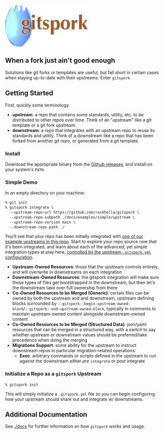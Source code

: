 <picture>
  <img alt="gitspork" src="./docs/gitspork.png">
</picture>

## When a fork just ain't good enough

Solutions like git forks or templates are useful, but fall short in certain cases when staying up-to-date with their upstreams. Enter `gitspork`.

## Getting Started

First, quickly some terminology:

* **upstream**: a repo that contains some standards, utility, etc. to be distributed to other repos over time. Think of an "upstream" like a git template or a git fork upstream.
* **downstream**: a repo that integrates with an upstream repo to reuse its standards and utility. Think of a downstream like a repo that has been forked from another git repo, or generated from a git template.

### Install

Download the appropriate binary from the [Github releases](https://github.com/rockholla/gitspork/releases), and install on your system's `PATH`.

### Simple Demo

In an empty directory on your machine:

```
% git init
% gitspork integrate \
  --upstream-repo-url https://github.com/rockholla/gitspork \
  --upstream-repo-subpath ./docs/examples/simple/upstream \
  --upstream-repo-version main \
  --downstream-repo-path ./
```

You'll see that your repo has been initially integrated with [one of our example upstreams in this repo](./docs/examples/simple/upstream). Start to explore your repo source now that it's been integrated, and learn about each of the advanced, yet simple integration types at play here, [controlled by the upstream `.gitspork.yml` configuration](./docs/examples/simple/upstream/).

* **Upstream-Owned Resources**: those that the upstream controls entirely, and will overwrite in downstreams on each integration
* **Downstream-Owned Resources**: the gitspork integration will make sure these types of files get bootstrapped in the downstream, but then let's the downstream take over full ownership from there
* **Co-Owned Resources to be Merged (Generic)**: certain files can be owned by both the upstream and and downstream, upstream defining blocks surrounded by `::gitspork::begin-upstream-owned-block`/`::gitspork::end-upstream-owned-block`, typically in comments to maintain upstream-owned content alongside downstream-owned content
* **Co-Owned Resources to be Merged (Structured Data)**: json/yaml resources that can be merged in a structured way, with a switch to say whether upstream or downstream values should be preferred/take precedence when doing the merging
* **Migrations Support**: some ability for the upstream to instruct downstream repos in particular migration-related operations:
  * **Exec**: arbitrary commands or scripts defined in the upstream to run against the downstream either _pre_ `integrate` or _post_ integrate

### Initialize a Repo as a `gitspork` Upstream

```
% gitspork init
```

This will simply initialize a `.gitspork.yml` file so you can begin configuring how your upstream should share out and integrate w/ downstreams.

## Additional Documentation

See [./docs](./docs) for further information on how `gitspork` works and usage.
